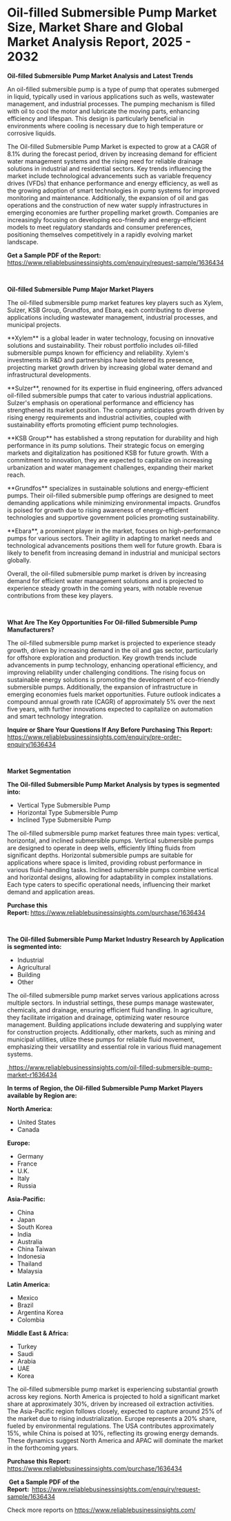<p><h1>Oil-filled Submersible Pump Market Size, Market Share and Global Market Analysis Report, 2025 - 2032</h1></p><p><strong>Oil-filled Submersible Pump Market Analysis and Latest Trends</strong></p>
<p><p>An oil-filled submersible pump is a type of pump that operates submerged in liquid, typically used in various applications such as wells, wastewater management, and industrial processes. The pumping mechanism is filled with oil to cool the motor and lubricate the moving parts, enhancing efficiency and lifespan. This design is particularly beneficial in environments where cooling is necessary due to high temperature or corrosive liquids.</p><p>The Oil-filled Submersible Pump Market is expected to grow at a CAGR of 8.1% during the forecast period, driven by increasing demand for efficient water management systems and the rising need for reliable drainage solutions in industrial and residential sectors. Key trends influencing the market include technological advancements such as variable frequency drives (VFDs) that enhance performance and energy efficiency, as well as the growing adoption of smart technologies in pump systems for improved monitoring and maintenance. Additionally, the expansion of oil and gas operations and the construction of new water supply infrastructures in emerging economies are further propelling market growth. Companies are increasingly focusing on developing eco-friendly and energy-efficient models to meet regulatory standards and consumer preferences, positioning themselves competitively in a rapidly evolving market landscape.</p></p>
<p><strong>Get a Sample PDF of the Report:&nbsp;</strong> <a href="https://www.reliablebusinessinsights.com/enquiry/request-sample/1636434?utm_campaign=3292&utm_medium=2&utm_source=Github&utm_content=ia&utm_term=23032025&utm_id=oil-filled-submersible-pump">https://www.reliablebusinessinsights.com/enquiry/request-sample/1636434</a></p>
<p>&nbsp;</p>
<p><strong>Oil-filled Submersible Pump Major Market Players</strong></p>
<p><p>The oil-filled submersible pump market features key players such as Xylem, Sulzer, KSB Group, Grundfos, and Ebara, each contributing to diverse applications including wastewater management, industrial processes, and municipal projects.</p><p>**Xylem** is a global leader in water technology, focusing on innovative solutions and sustainability. Their robust portfolio includes oil-filled submersible pumps known for efficiency and reliability. Xylem's investments in R&D and partnerships have bolstered its presence, projecting market growth driven by increasing global water demand and infrastructural developments.</p><p>**Sulzer**, renowned for its expertise in fluid engineering, offers advanced oil-filled submersible pumps that cater to various industrial applications. Sulzer's emphasis on operational performance and efficiency has strengthened its market position. The company anticipates growth driven by rising energy requirements and industrial activities, coupled with sustainability efforts promoting efficient pump technologies.</p><p>**KSB Group** has established a strong reputation for durability and high performance in its pump solutions. Their strategic focus on emerging markets and digitalization has positioned KSB for future growth. With a commitment to innovation, they are expected to capitalize on increasing urbanization and water management challenges, expanding their market reach.</p><p>**Grundfos** specializes in sustainable solutions and energy-efficient pumps. Their oil-filled submersible pump offerings are designed to meet demanding applications while minimizing environmental impacts. Grundfos is poised for growth due to rising awareness of energy-efficient technologies and supportive government policies promoting sustainability.</p><p>**Ebara**, a prominent player in the market, focuses on high-performance pumps for various sectors. Their agility in adapting to market needs and technological advancements positions them well for future growth. Ebara is likely to benefit from increasing demand in industrial and municipal sectors globally.</p><p>Overall, the oil-filled submersible pump market is driven by increasing demand for efficient water management solutions and is projected to experience steady growth in the coming years, with notable revenue contributions from these key players.</p></p>
<p>&nbsp;</p>
<p><strong>What Are The Key Opportunities For Oil-filled Submersible Pump Manufacturers?</strong></p>
<p><p>The oil-filled submersible pump market is projected to experience steady growth, driven by increasing demand in the oil and gas sector, particularly for offshore exploration and production. Key growth trends include advancements in pump technology, enhancing operational efficiency, and improving reliability under challenging conditions. The rising focus on sustainable energy solutions is promoting the development of eco-friendly submersible pumps. Additionally, the expansion of infrastructure in emerging economies fuels market opportunities. Future outlook indicates a compound annual growth rate (CAGR) of approximately 5% over the next five years, with further innovations expected to capitalize on automation and smart technology integration.</p></p>
<p><strong>Inquire or Share Your Questions If Any Before Purchasing This Report:</strong> <a href="https://www.reliablebusinessinsights.com/enquiry/pre-order-enquiry/1636434?utm_campaign=3292&utm_medium=2&utm_source=Github&utm_content=ia&utm_term=23032025&utm_id=oil-filled-submersible-pump">https://www.reliablebusinessinsights.com/enquiry/pre-order-enquiry/1636434</a></p>
<p>&nbsp;</p>
<p><strong>Market Segmentation</strong></p>
<p><strong>The Oil-filled Submersible Pump Market Analysis by types is segmented into:</strong></p>
<p><ul><li>Vertical Type Submersible Pump</li><li>Horizontal Type Submersible Pump</li><li>Inclined Type Submersible Pump</li></ul></p>
<p><p>The oil-filled submersible pump market features three main types: vertical, horizontal, and inclined submersible pumps. Vertical submersible pumps are designed to operate in deep wells, efficiently lifting fluids from significant depths. Horizontal submersible pumps are suitable for applications where space is limited, providing robust performance in various fluid-handling tasks. Inclined submersible pumps combine vertical and horizontal designs, allowing for adaptability in complex installations. Each type caters to specific operational needs, influencing their market demand and application areas.</p></p>
<p><strong>Purchase this Report:&nbsp;</strong><a href="https://www.reliablebusinessinsights.com/purchase/1636434?utm_campaign=3292&utm_medium=2&utm_source=Github&utm_content=ia&utm_term=23032025&utm_id=oil-filled-submersible-pump">https://www.reliablebusinessinsights.com/purchase/1636434</a></p>
<p>&nbsp;</p>
<p><strong>The Oil-filled Submersible Pump Market Industry Research by Application is segmented into:</strong></p>
<p><ul><li>Industrial</li><li>Agricultural</li><li>Building</li><li>Other</li></ul></p>
<p><p>The oil-filled submersible pump market serves various applications across multiple sectors. In industrial settings, these pumps manage wastewater, chemicals, and drainage, ensuring efficient fluid handling. In agriculture, they facilitate irrigation and drainage, optimizing water resource management. Building applications include dewatering and supplying water for construction projects. Additionally, other markets, such as mining and municipal utilities, utilize these pumps for reliable fluid movement, emphasizing their versatility and essential role in various fluid management systems.</p></p>
<p><a href="https://www.reliablebusinessinsights.com/oil-filled-submersible-pump-market-r1636434?utm_campaign=3292&utm_medium=2&utm_source=Github&utm_content=ia&utm_term=23032025&utm_id=oil-filled-submersible-pump">&nbsp;https://www.reliablebusinessinsights.com/oil-filled-submersible-pump-market-r1636434</a></p>
<p><strong>In terms of Region, the Oil-filled Submersible Pump Market Players available by Region are:</strong></p>
<p>
    <p> <strong> North America: </strong>
        <ul>
            <li>United States</li>
            <li>Canada</li>
        </ul>
        </p> 
    <p> <strong> Europe: </strong>
        <ul>
            <li>Germany</li>
            <li>France</li>
            <li>U.K.</li>
            <li>Italy</li>
            <li>Russia</li>
        </ul>
        </p> 
    <p> <strong> Asia-Pacific: </strong>
        <ul>
            <li>China</li>
            <li>Japan</li>
            <li>South Korea</li>
            <li>India</li>
            <li>Australia</li>
            <li>China Taiwan</li>
            <li>Indonesia</li>
            <li>Thailand</li>
            <li>Malaysia</li>
        </ul>
        </p> 
    <p> <strong> Latin America: </strong>
        <ul>
            <li>Mexico</li>
            <li>Brazil</li>
            <li>Argentina Korea</li>
            <li>Colombia</li>
        </ul>
        </p> 
    <p> <strong> Middle East & Africa: </strong>
        <ul>
            <li>Turkey</li>
            <li>Saudi</li>
            <li>Arabia</li>
            <li>UAE</li>
            <li>Korea</li>
        </ul>
    </p>
    </p>
<p><p>The oil-filled submersible pump market is experiencing substantial growth across key regions. North America is projected to hold a significant market share at approximately 30%, driven by increased oil extraction activities. The Asia-Pacific region follows closely, expected to capture around 25% of the market due to rising industrialization. Europe represents a 20% share, fueled by environmental regulations. The USA contributes approximately 15%, while China is poised at 10%, reflecting its growing energy demands. These dynamics suggest North America and APAC will dominate the market in the forthcoming years.</p></p>
<p><strong>Purchase this Report: </strong><a href="https://www.reliablebusinessinsights.com/purchase/1636434?utm_campaign=3292&utm_medium=2&utm_source=Github&utm_content=ia&utm_term=23032025&utm_id=oil-filled-submersible-pump">https://www.reliablebusinessinsights.com/purchase/1636434</a></p>
<p>&nbsp;<strong>Get a Sample PDF of the Report:&nbsp;&nbsp;</strong><a href="https://www.reliablebusinessinsights.com/enquiry/request-sample/1636434?utm_campaign=3292&utm_medium=2&utm_source=Github&utm_content=ia&utm_term=23032025&utm_id=oil-filled-submersible-pump">https://www.reliablebusinessinsights.com/enquiry/request-sample/1636434</a></p>
<p><strong></strong></p>
<p>Check more reports on <a href="https://www.reliablebusinessinsights.com/?utm_campaign=3292&utm_medium=2&utm_source=Github&utm_content=ia&utm_term=23032025&utm_id=oil-filled-submersible-pump">https://www.reliablebusinessinsights.com/</a></p>